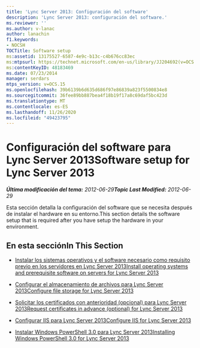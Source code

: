 ```yaml
---
title: 'Lync Server 2013: Configuración del software'
description: 'Lync Server 2013: configuración del software.'
ms.reviewer: ''
ms.author: v-lanac
author: lanachin
f1.keywords:
- NOCSH
TOCTitle: Software setup
ms:assetid: 13175527-6587-4e9c-b13c-c4b676cc83ec
ms:mtpsurl: https://technet.microsoft.com/en-us/library/JJ204692(v=OCS.15)
ms:contentKeyID: 48183469
ms.date: 07/23/2014
manager: serdars
mtps_version: v=OCS.15
ms.openlocfilehash: 39b6139b6d635d686f97e86839a823f5500834e8
ms.sourcegitcommit: 36fee89bb887bea4f18b19f17a8c69daf5bc423d
ms.translationtype: MT
ms.contentlocale: es-ES
ms.lasthandoff: 11/26/2020
ms.locfileid: "49423795"
---
```

# <a name="software-setup-for-lync-server-2013"></a><span data-ttu-id="18142-103">Configuración del software para Lync Server 2013</span><span class="sxs-lookup"><span data-stu-id="18142-103">Software setup for Lync Server 2013</span></span>

<div data-xmlns="http://www.w3.org/1999/xhtml">

<div class="topic" data-xmlns="http://www.w3.org/1999/xhtml" data-msxsl="urn:schemas-microsoft-com:xslt" data-cs="https://msdn.microsoft.com/">

<div data-asp="https://msdn2.microsoft.com/asp">



</div>

<div id="mainSection">

<div id="mainBody"><span data-ttu-id="18142-104">

<span> </span></span><span class="sxs-lookup"><span data-stu-id="18142-104">

<span> </span></span></span>

<span data-ttu-id="18142-105">_**Última modificación del tema:** 2012-06-29_</span><span class="sxs-lookup"><span data-stu-id="18142-105">_**Topic Last Modified:** 2012-06-29_</span></span>

<span data-ttu-id="18142-106">Esta sección detalla la configuración del software que se necesita después de instalar el hardware en su entorno.</span><span class="sxs-lookup"><span data-stu-id="18142-106">This section details the software setup that is required after you have setup the hardware in your environment.</span></span>

<div>

## <a name="in-this-section"></a><span data-ttu-id="18142-107">En esta sección</span><span class="sxs-lookup"><span data-stu-id="18142-107">In This Section</span></span>

  - [<span data-ttu-id="18142-108">Instalar los sistemas operativos y el software necesario como requisito previo en los servidores en Lync Server 2013</span><span class="sxs-lookup"><span data-stu-id="18142-108">Install operating systems and prerequisite software on servers for Lync Server 2013</span></span>](lync-server-2013-install-operating-systems-and-prerequisite-software-on-servers.md)

  - [<span data-ttu-id="18142-109">Configurar el almacenamiento de archivos para Lync Server 2013</span><span class="sxs-lookup"><span data-stu-id="18142-109">Configure file storage for Lync Server 2013</span></span>](lync-server-2013-configure-dfs-file-storage.md)

  - [<span data-ttu-id="18142-110">Solicitar los certificados con anterioridad (opcional) para Lync Server 2013</span><span class="sxs-lookup"><span data-stu-id="18142-110">Request certificates in advance (optional) for Lync Server 2013</span></span>](lync-server-2013-request-certificates-in-advance-optional.md)

  - [<span data-ttu-id="18142-111">Configurar IIS para Lync Server 2013</span><span class="sxs-lookup"><span data-stu-id="18142-111">Configure IIS for Lync Server 2013</span></span>](lync-server-2013-configure-iis.md)

  - [<span data-ttu-id="18142-112">Instalar Windows PowerShell 3.0 para Lync Server 2013</span><span class="sxs-lookup"><span data-stu-id="18142-112">Installing Windows PowerShell 3.0 for Lync Server 2013</span></span>](lync-server-2013-installing-windows-powershell-3-0.md)

<span data-ttu-id="18142-113"></div>

</div>

<span> </span>

</div>

</div>

</span><span class="sxs-lookup"><span data-stu-id="18142-113"></div>

</div>

<span> </span>

</div>

</div>

</span></span></div>


